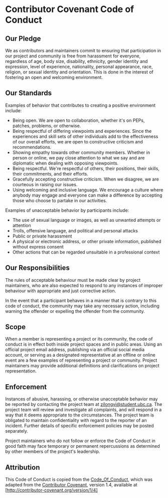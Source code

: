 # Contributor Covenant Code of Conduct

## Our Pledge

We as contributors and maintainers commit to ensuring that participation in our project and community is free from harassment for everyone, regardless of age, body size, disability, ethnicity, gender identity and expression, level of experience, nationality, personal appearance, race, religion, or sexual identity and orientation. This is done in the interest of fostering an open and welcoming environment.

## Our Standards

Examples of behavior that contributes to creating a positive environment include:

* Being open. We are open to collaboration, whether it's on PEPs, patches, problems, or otherwise.
* Being respectful of differing viewpoints and experiences. Since the experiences and skill sets of other individuals add to the effectiveness of our overall efforts, we are open to constructive criticism and recommendations.
* Showing empathy towards other community members. Whether in person or online, we pay close attention to what we say and are diplomatic when dealing with opposing viewpoints.
* Being respectful. We're respectful of others, their positions, their skills, their commitments, and their efforts.
* Gracefully accepting constructive criticism. When we disagree, we are courteous in raising our issues.
* Using welcoming and inclusive language. We encourage a culture where anybody may engage and everyone can make a difference by accepting those who choose to partake in our activities.

Examples of unacceptable behavior by participants include:

* The use of sexual language or images, as well as unwanted attempts or attention
* Trolls, offensive language, and political and personal attacks
* Public or private harassment
* A physical or electronic address, or other private information, published without express consent
* Other actions that can be regarded unsuitable in a professional context

## Our Responsibilities

The rules of acceptable behaviour must be made clear by project maintainers, who are also expected to respond to any instances of improper behaviour with appropriate and just corrective action.

In the event that a participant behaves in a manner that is contrary to this code of conduct, the community may take any necessary action, including warning the offender or expelling the offender from the community.

## Scope

When a member is representing a project or its community, the code of conduct is in effect both inside project spaces and in public areas. Using an official project email address, publishing via an official social media account, or serving as a designated representative at an offline or online event are a few examples of representing a project or community. Project maintainers may provide additional definitions and clarifications on project representation.

## Enforcement

Instances of abusive, harassing, or otherwise unacceptable behavior may be reported by contacting the project team at zilongyi@student.ubc.ca. The project team will review and investigate all complaints, and will respond in a way that it deems appropriate to the circumstances. The project team is obligated to maintain confidentiality with regard to the reporter of an incident. Further details of specific enforcement policies may be posted separately.

Project maintainers who do not follow or enforce the Code of Conduct in good faith may face temporary or permanent repercussions as determined by other members of the project's leadership.

## Attribution

This Code of Conduct is copied from the [Code_Of_Conduct](https://github.com/ttimbers/breast_cancer_predictor/blob/master/README.Rmd), which was adapted from the [Contributor Covenant](https://www.contributor-covenant.org/), version 1.4, available at [http://contributor-covenant.org/version/1/4]
